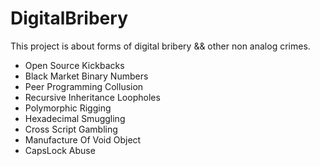 # DigitalBribery
This project is about forms of digital bribery && other non analog crimes.

- Open Source Kickbacks
- Black Market Binary Numbers
- Peer Programming Collusion
- Recursive Inheritance Loopholes
- Polymorphic Rigging
- Hexadecimal Smuggling
- Cross Script Gambling
- Manufacture Of Void Object
- CapsLock Abuse

